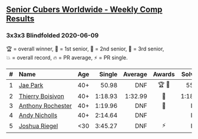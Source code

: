 <style>table {white-space: nowrap;}</style>

## [Senior Cubers Worldwide - Weekly Comp Results](/scw-comp/results/)
### 3x3x3 Blindfolded 2020-06-09

<span style="white-space: nowrap;">🏆 = overall winner</span>, <span style="white-space: nowrap;">🥇 = 1st senior</span>, <span style="white-space: nowrap;">🥈 = 2nd senior</span>, <span style="white-space: nowrap;">🥉 = 3rd senior</span>, <span style="white-space: nowrap;">💥 = overall record</span>, <span style="white-space: nowrap;">🔥 = PR average</span>, <span style="white-space: nowrap;">⚡ = PR single</span>.

| # | Name | Age | Single | Average | Awards | Solve 1 | Solve 2 | Solve 3 | Video |
| :--: | :-- | :--: | --: | --: | :--: | --: | --: | --: | :-- |
| 1 | [Jae Park](../../persons/jae_park/333bf.md) | 40+ | 50.98 | DNF | 🏆 🥇 | 55.78 | 50.98 | DNF | [Link](https://www.facebook.com/events/620460455211235/permalink/622049145052366/) |
| 2 | [Thierry Boisivon](../../persons/thierry_boisivon/333bf.md) | 40+ | 1:18.93 | 1:32.99 | 🥈 | 1:18.93 | 1:32.60 | 1:47.44 | [Link](https://www.facebook.com/events/620460455211235/permalink/624245591499388/) |
| 3 | [Anthony Rochester](../../persons/anthony_rochester/333bf.md) | 40+ | 1:19.96 | DNF | 🥉 | DNF | 1:19.96 | DNF | [Link](https://www.facebook.com/events/620460455211235/permalink/622088728381741/) |
| 4 | [Andy Nicholls](../../persons/andy_nicholls/333bf.md) | 40+ | 2:14.64 | DNF |  | DNF | 2:14.64 | 2:51.75 | [Link](https://www.facebook.com/events/620460455211235/permalink/621814138409200/) |
| 5 | [Joshua Riegel](../../persons/joshua_riegel/333bf.md) | <30 | 3:45.27 | DNF | ⚡ | DNF | DNF | 3:45.27 | [Link](https://www.facebook.com/events/620460455211235/permalink/624275494829731/) |

<!-- Global site tag (gtag.js) - Google Analytics -->
<script async src="https://www.googletagmanager.com/gtag/js?id=UA-86348435-3"></script>
<script>window.dataLayer = window.dataLayer || []; function gtag() {dataLayer.push(arguments);} gtag('js', new Date()); gtag('config', 'UA-86348435-3');</script>
